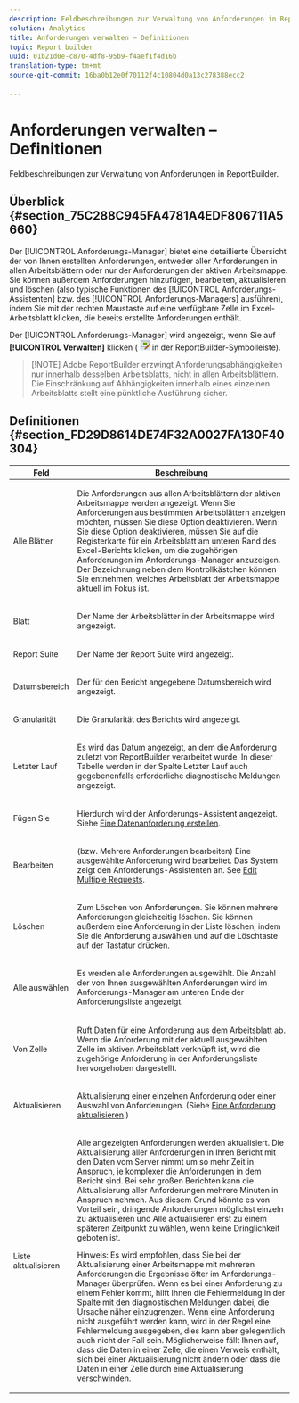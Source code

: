 ```yaml
---
description: Feldbeschreibungen zur Verwaltung von Anforderungen in ReportBuilder.
solution: Analytics
title: Anforderungen verwalten – Definitionen
topic: Report builder
uuid: 01b21d0e-c870-4df8-95b9-f4aef1f4d16b
translation-type: tm+mt
source-git-commit: 16ba0b12e0f70112f4c10804d0a13c278388ecc2

---
```



# Anforderungen verwalten – Definitionen

Feldbeschreibungen zur Verwaltung von Anforderungen in ReportBuilder.

## Überblick {#section_75C288C945FA4781A4EDF806711A5660}

Der [!UICONTROL Anforderungs-Manager] bietet eine detaillierte Übersicht der von Ihnen erstellten Anforderungen, entweder aller Anforderungen in allen Arbeitsblättern oder nur der Anforderungen der aktiven Arbeitsmappe. Sie können außerdem Anforderungen hinzufügen, bearbeiten, aktualisieren und löschen (also typische Funktionen des [!UICONTROL Anforderungs-Assistenten] bzw. des [!UICONTROL Anforderungs-Managers] ausführen), indem Sie mit der rechten Maustaste auf eine verfügbare Zelle im Excel-Arbeitsblatt klicken, die bereits erstellte Anforderungen enthält.

Der [!UICONTROL Anforderungs-Manager] wird angezeigt, wenn Sie auf **[!UICONTROL Verwalten]** klicken ( ![](assets/edit_request.gif) in der ReportBuilder-Symbolleiste).

> [!NOTE] Adobe ReportBuilder erzwingt Anforderungsabhängigkeiten nur innerhalb desselben Arbeitsblatts, nicht in allen Arbeitsblättern. Die Einschränkung auf Abhängigkeiten innerhalb eines einzelnen Arbeitsblatts stellt eine pünktliche Ausführung sicher.

## Definitionen {#section_FD29D8614DE74F32A0027FA130F40304}

<table id="table_0880204181074BDBBA37E3DF2972A672"> 
 <thead> 
  <tr> 
   <th colname="col1" class="entry"> Feld </th> 
   <th colname="col2" class="entry"> Beschreibung </th> 
  </tr> 
 </thead>
 <tbody> 
  <tr> 
   <td colname="col1"> <p>Alle Blätter </p> </td> 
   <td colname="col2"> <p>Die Anforderungen aus allen Arbeitsblättern der aktiven Arbeitsmappe werden angezeigt. Wenn Sie Anforderungen aus bestimmten Arbeitsblättern anzeigen möchten, müssen Sie diese Option deaktivieren. Wenn Sie diese Option deaktivieren, müssen Sie auf die Registerkarte für ein Arbeitsblatt am unteren Rand des Excel-Berichts klicken, um die zugehörigen Anforderungen im <span class="wintitle">Anforderungs-Manager</span> anzuzeigen. Der Bezeichnung neben dem Kontrollkästchen können Sie entnehmen, welches Arbeitsblatt der Arbeitsmappe aktuell im Fokus ist. </p> </td> 
  </tr> 
  <tr> 
   <td colname="col1"> <p>Blatt </p> </td> 
   <td colname="col2"> <p>Der Name der Arbeitsblätter in der Arbeitsmappe wird angezeigt. </p> </td> 
  </tr> 
  <tr> 
   <td colname="col1"> <p>Report Suite </p> </td> 
   <td colname="col2"> <p>Der Name der Report Suite wird angezeigt. </p> </td> 
  </tr> 
  <tr> 
   <td colname="col1"> <p>Datumsbereich </p> </td> 
   <td colname="col2"> <p>Der für den Bericht angegebene Datumsbereich wird angezeigt. </p> </td> 
  </tr> 
  <tr> 
   <td colname="col1"> <p>Granularität </p> </td> 
   <td colname="col2"> <p>Die Granularität des Berichts wird angezeigt. </p> </td> 
  </tr> 
  <tr> 
   <td colname="col1"> <p> Letzter Lauf </p> </td> 
   <td colname="col2"> <p>Es wird das Datum angezeigt, an dem die Anforderung zuletzt von ReportBuilder verarbeitet wurde. In dieser Tabelle werden in der Spalte <span class="wintitle">Letzter Lauf</span> auch gegebenenfalls erforderliche diagnostische Meldungen angezeigt. </p> </td> 
  </tr> 
  <tr> 
   <td colname="col1"> <p>Fügen Sie </p> </td> 
   <td colname="col2"> <p>Hierdurch wird der Anforderungs-Assistent angezeigt. Siehe <a href="/help/analyze/report-builder/data-requests/t-create-a-data-request.md"   > Eine Datenanforderung erstellen</a>. </p> </td> 
  </tr> 
  <tr> 
   <td colname="col1"> <p>Bearbeiten </p> </td> 
   <td colname="col2"> <p> (bzw. Mehrere Anforderungen bearbeiten) Eine ausgewählte Anforderung wird bearbeitet. Das System zeigt den <span class="wintitle">Anforderungs-Assistenten</span> an. See <a href="/help/analyze/report-builder/manage-requests/t-edit-multiple-requests.md"   > Edit Multiple Requests</a>. </p> </td> 
  </tr> 
  <tr> 
   <td colname="col1"> <p>Löschen </p> </td> 
   <td colname="col2"> <p>Zum Löschen von Anforderungen. Sie können mehrere Anforderungen gleichzeitig löschen. Sie können außerdem eine Anforderung in der Liste löschen, indem Sie die Anforderung auswählen und auf die Löschtaste auf der Tastatur drücken. </p> </td> 
  </tr> 
  <tr> 
   <td colname="col1"> <p> Alle auswählen </p> </td> 
   <td colname="col2"> <p>Es werden alle Anforderungen ausgewählt. Die Anzahl der von Ihnen ausgewählten Anforderungen wird im <span class="wintitle">Anforderungs-Manager</span> am unteren Ende der Anforderungsliste angezeigt. </p> </td> 
  </tr> 
  <tr> 
   <td colname="col1"> <p>Von Zelle </p> </td> 
   <td colname="col2"> <p>Ruft Daten für eine Anforderung aus dem Arbeitsblatt ab. Wenn die Anforderung mit der aktuell ausgewählten Zelle im aktiven Arbeitsblatt verknüpft ist, wird die zugehörige Anforderung in der Anforderungsliste hervorgehoben dargestellt. </p> </td> 
  </tr> 
  <tr> 
   <td colname="col1"> <p> Aktualisieren </p> </td> 
   <td colname="col2"> <p>Aktualisierung einer einzelnen Anforderung oder einer Auswahl von Anforderungen. (Siehe <a href="/help/analyze/report-builder/manage-requests/t-refresh-a-request.md"   > Eine Anforderung aktualisieren</a>.) </p> </td> 
  </tr> 
  <tr> 
   <td colname="col1"> <p>Liste aktualisieren </p> </td> 
   <td colname="col2"> <p>Alle angezeigten Anforderungen werden aktualisiert. Die Aktualisierung aller Anforderungen in Ihren Bericht mit den Daten vom Server nimmt um so mehr Zeit in Anspruch, je komplexer die Anforderungen in dem Bericht sind. Bei sehr großen Berichten kann die Aktualisierung aller Anforderungen mehrere Minuten in Anspruch nehmen. Aus diesem Grund könnte es von Vorteil sein, dringende Anforderungen möglichst einzeln zu aktualisieren und <span class="wintitle">Alle aktualisieren</span> erst zu einem späteren Zeitpunkt zu wählen, wenn keine Dringlichkeit geboten ist. </p> <p> <p>Hinweis: Es wird empfohlen, dass Sie bei der Aktualisierung einer Arbeitsmappe mit mehreren Anforderungen die Ergebnisse öfter im <span class="wintitle">Anforderungs-Manager</span> überprüfen. Wenn es bei einer Anforderung zu einem Fehler kommt, hilft Ihnen die Fehlermeldung in der Spalte mit den diagnostischen Meldungen dabei, die Ursache näher einzugrenzen. Wenn eine Anforderung nicht ausgeführt werden kann, wird in der Regel eine Fehlermeldung ausgegeben, dies kann aber gelegentlich auch nicht der Fall sein. Möglicherweise fällt Ihnen auf, dass die Daten in einer Zelle, die einen Verweis enthält, sich bei einer Aktualisierung nicht ändern oder dass die Daten in einer Zelle durch eine Aktualisierung verschwinden. </p> </p> </td> 
  </tr> 
 </tbody> 
</table>

